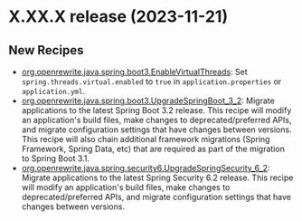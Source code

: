 # X.XX.X release (2023-11-21)

## New Recipes

* [org.openrewrite.java.spring.boot3.EnableVirtualThreads](https://docs.openrewrite.org/recipes/java/spring/boot3/enablevirtualthreads): Set `spring.threads.virtual.enabled` to `true` in `application.properties` or `application.yml`. 
* [org.openrewrite.java.spring.boot3.UpgradeSpringBoot_3_2](https://docs.openrewrite.org/recipes/java/spring/boot3/upgradespringboot_3_2): Migrate applications to the latest Spring Boot 3.2 release. This recipe will modify an application's build files, make changes to deprecated/preferred APIs, and migrate configuration settings that have changes between versions. This recipe will also chain additional framework migrations (Spring Framework, Spring Data, etc) that are required as part of the migration to Spring Boot 3.1. 
* [org.openrewrite.java.spring.security6.UpgradeSpringSecurity_6_2](https://docs.openrewrite.org/recipes/java/spring/security6/upgradespringsecurity_6_2): Migrate applications to the latest Spring Security 6.2 release. This recipe will modify an application's build files, make changes to deprecated/preferred APIs, and migrate configuration settings that have changes between versions. 

